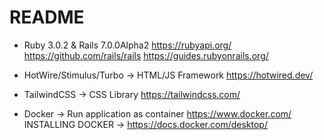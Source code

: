 # README

* Ruby 3.0.2 & Rails 7.0.0Alpha2
https://rubyapi.org/
https://github.com/rails/rails
https://guides.rubyonrails.org/

* HotWire/Stimulus/Turbo -> HTML/JS Framework
https://hotwired.dev/

* TailwindCSS -> CSS Library
https://tailwindcss.com/

* Docker -> Run application as container 
https://www.docker.com/
INSTALLING DOCKER -> https://docs.docker.com/desktop/


